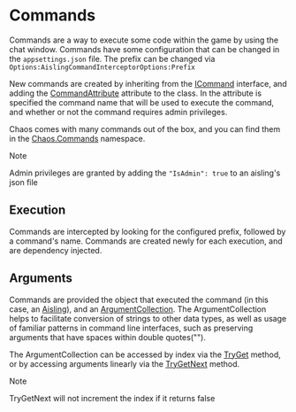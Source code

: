 # Commands

Commands are a way to execute some code within the game by using the chat window. Commands have some configuration that
can be changed in the `appsettings.json` file. The prefix can be changed
via `Options:AislingCommandInterceptorOptions:Prefix`

New commands are created by inheriting from the [ICommand<T>](<xref:Chaos.Messaging.Abstractions.ICommand`1>) interface,
and adding the [CommandAttribute](<xref:Chaos.Messaging.CommandAttribute>) attribute to the class. In the attribute is
specified the command name that will be used to execute the command, and whether or not the command requires admin
privileges.

Chaos comes with many commands out of the box, and you can find them in the [Chaos.Commands](<xref:Chaos.Commands>)
namespace.

> [!NOTE]
> Admin privileges are granted by adding the `"IsAdmin": true` to an aisling's json file

## Execution

Commands are intercepted by looking for the configured prefix, followed by a command's name. Commands are created newly
for each execution, and are dependency injected.

## Arguments

Commands are provided the object that executed the command (in this case,
an [Aisling](<xref:Chaos.Objects.World.Aisling>)), and
an [ArgumentCollection](<xref:Chaos.Collection.Common.ArgumentCollection>). The ArgumentCollection helps to facilitate
conversion of strings to other data types, as well as usage of familiar patterns in command line interfaces, such as
preserving arguments that have spaces within double quotes("").

The ArgumentCollection can be accessed by index via
the [TryGet<T>](<xref:Chaos.Collections.Common.ArgumentCollection.TryGet>) method, or by accessing arguments linearly
via the [TryGetNext<T>](<xref:Chaos.Collection.Common.ArgumentCollection.TryGetNext>) method.

> [!NOTE]
> TryGetNext will not increment the index if it returns false